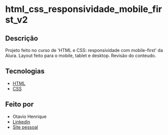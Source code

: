 # html_css_responsividade_mobile_first_v2

## Descrição

Projeto feito no curso de 'HTML e CSS: responsividade com mobile-first' da Alura. Layout feito para o mobile, tablet e desktop. Revisão do conteudo.

## Tecnologias

- [HTML](https://developer.mozilla.org/pt-BR/docs/Web/HTML)
- [CSS](https://developer.mozilla.org/pt-BR/docs/Web/CSS)

## Feito por

- Otavio Henrique
- [Linkedin](https://www.linkedin.com/in/otavio-henrique-de-lima-e-silva-94076ba1/)
- [Site pessoal](https://otaviohls.vercel.app/)
